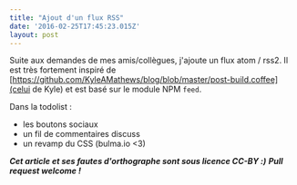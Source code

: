 ```yaml
---
title: "Ajout d'un flux RSS"
date: '2016-02-25T17:45:23.015Z'
layout: post
---
```


Suite aux demandes de mes amis/collègues, j'ajoute un flux atom / rss2.
Il est très fortement inspiré de [https://github.com/KyleAMathews/blog/blob/master/post-build.coffee](celui de Kyle) et est basé sur le
module NPM `feed`.

Dans la todolist :
* les boutons sociaux
* un fil de commentaires discuss
* un revamp du CSS (bulma.io <3)

***Cet article et ses fautes d'orthographe sont sous licence CC-BY :)***
***Pull request welcome !***
